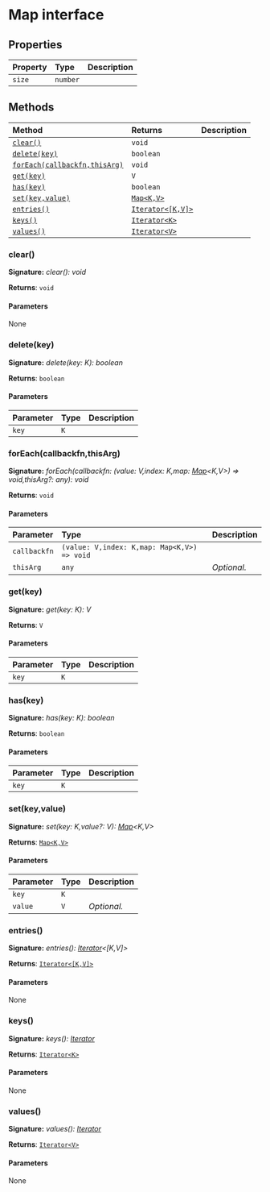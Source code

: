 # Map interface










## Properties

| Property	   | Type	| Description|
|:-------------|:-------|:-----------|
|`size`      | `number` |  |




## Methods

| Method	   |  Returns	| Description|
|:-------------|:-------|:-----------|
|[`clear()`](#clear)      | `void` |  |
|[`delete(key)`](#deletekey)      | `boolean` |  |
|[`forEach(callbackfn,thisArg)`](#foreachcallbackfnthisarg)      | `void` |  |
|[`get(key)`](#getkey)      | `V` |  |
|[`has(key)`](#haskey)      | `boolean` |  |
|[`set(key,value)`](#setkeyvalue)      | [`Map<K,V>`](../es6-collections/map.md) |  |
|[`entries()`](#entries)      | [`Iterator<[K,V]>`](../es6-collections/iterator.md) |  |
|[`keys()`](#keys)      | [`Iterator<K>`](../es6-collections/iterator.md) |  |
|[`values()`](#values)      | [`Iterator<V>`](../es6-collections/iterator.md) |  |




### clear()



**Signature:** _clear(): void_

**Returns**: `void`



#### Parameters
None


### delete(key)



**Signature:** _delete(key: K): boolean_

**Returns**: `boolean`



#### Parameters


| Parameter	   | Type    | Description |
|:-------------|:---------------|:------------|
| `key`    | `K` |  |


### forEach(callbackfn,thisArg)



**Signature:** _forEach(callbackfn: (value: V,index: K,map: [Map](../es6-collections/map.md)<K,V>) => void,thisArg?: any): void_

**Returns**: `void`



#### Parameters


| Parameter	   | Type    | Description |
|:-------------|:---------------|:------------|
| `callbackfn`    | `(value: V,index: K,map: Map<K,V>) => void` |  |
| `thisArg`    | `any` | _Optional._ |


### get(key)



**Signature:** _get(key: K): V_

**Returns**: `V`



#### Parameters


| Parameter	   | Type    | Description |
|:-------------|:---------------|:------------|
| `key`    | `K` |  |


### has(key)



**Signature:** _has(key: K): boolean_

**Returns**: `boolean`



#### Parameters


| Parameter	   | Type    | Description |
|:-------------|:---------------|:------------|
| `key`    | `K` |  |


### set(key,value)



**Signature:** _set(key: K,value?: V): [Map](../es6-collections/map.md)<K,V>_

**Returns**: [`Map<K,V>`](../es6-collections/map.md)



#### Parameters


| Parameter	   | Type    | Description |
|:-------------|:---------------|:------------|
| `key`    | `K` |  |
| `value`    | `V` | _Optional._ |


### entries()



**Signature:** _entries(): [Iterator](../es6-collections/iterator.md)<[K,V]>_

**Returns**: [`Iterator<[K,V]>`](../es6-collections/iterator.md)



#### Parameters
None


### keys()



**Signature:** _keys(): [Iterator](../es6-collections/iterator.md)<K>_

**Returns**: [`Iterator<K>`](../es6-collections/iterator.md)



#### Parameters
None


### values()



**Signature:** _values(): [Iterator](../es6-collections/iterator.md)<V>_

**Returns**: [`Iterator<V>`](../es6-collections/iterator.md)



#### Parameters
None

